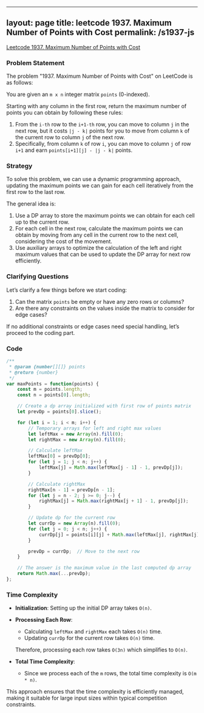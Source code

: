 
---
layout: page
title: leetcode 1937. Maximum Number of Points with Cost
permalink: /s1937-js
---
[Leetcode 1937. Maximum Number of Points with Cost](https://algoadvance.github.io/algoadvance/l1937)
### Problem Statement

The problem "1937. Maximum Number of Points with Cost" on LeetCode is as follows:

You are given an `m x n` integer matrix `points` (0-indexed). 

Starting with any column in the first row, return the maximum number of points you can obtain by following these rules:

1. From the `i-th` row to the `i+1-th` row, you can move to column `j` in the next row, but it costs `|j - k|` points for you to move from column `k` of the current row to column `j` of the next row.
2. Specifically, from column `k` of row `i`, you can move to column `j` of row `i+1` and earn `points[i+1][j] - |j - k|` points.

### Strategy
To solve this problem, we can use a dynamic programming approach, updating the maximum points we can gain for each cell iteratively from the first row to the last row.

The general idea is:
1. Use a DP array to store the maximum points we can obtain for each cell up to the current row.
2. For each cell in the next row, calculate the maximum points we can obtain by moving from any cell in the current row to the next cell, considering the cost of the movement.
3. Use auxiliary arrays to optimize the calculation of the left and right maximum values that can be used to update the DP array for next row efficiently.

### Clarifying Questions
Let’s clarify a few things before we start coding:
1. Can the matrix `points` be empty or have any zero rows or columns?
2. Are there any constraints on the values inside the matrix to consider for edge cases?

If no additional constraints or edge cases need special handling, let’s proceed to the coding part.

### Code

```javascript
/**
 * @param {number[][]} points
 * @return {number}
 */
var maxPoints = function(points) {
    const m = points.length;
    const n = points[0].length;

    // Create a dp array initialized with first row of points matrix
    let prevDp = points[0].slice();

    for (let i = 1; i < m; i++) {
        // Temporary arrays for left and right max values
        let leftMax = new Array(n).fill(0);
        let rightMax = new Array(n).fill(0);

        // Calculate leftMax
        leftMax[0] = prevDp[0];
        for (let j = 1; j < n; j++) {
            leftMax[j] = Math.max(leftMax[j - 1] - 1, prevDp[j]);
        }

        // Calculate rightMax
        rightMax[n - 1] = prevDp[n - 1];
        for (let j = n - 2; j >= 0; j--) {
            rightMax[j] = Math.max(rightMax[j + 1] - 1, prevDp[j]);
        }

        // Update dp for the current row
        let currDp = new Array(n).fill(0);
        for (let j = 0; j < n; j++) {
            currDp[j] = points[i][j] + Math.max(leftMax[j], rightMax[j]);
        }

        prevDp = currDp;  // Move to the next row
    }

    // The answer is the maximum value in the last computed dp array
    return Math.max(...prevDp);
};
```

### Time Complexity

- **Initialization**: Setting up the initial DP array takes `O(n)`.
- **Processing Each Row**: 
  - Calculating `leftMax` and `rightMax` each takes `O(n)` time.
  - Updating `currDp` for the current row takes `O(n)` time.
  
  Therefore, processing each row takes `O(3n)` which simplifies to `O(n)`.

- **Total Time Complexity**:
  - Since we process each of the `m` rows, the total time complexity is `O(m * n)`.

This approach ensures that the time complexity is efficiently managed, making it suitable for large input sizes within typical competition constraints.